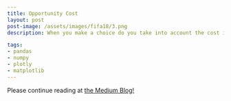 ```yaml
---
title: Opportunity Cost
layout: post
post-image: /assets/images/fifa18/3.png
description: When you make a choice do you take into account the cost it incurs?

tags: 
- pandas
- numpy
- plotly
- matplotlib
---
```


Please continue reading at [the Medium Blog!](https://medium.com/@sam_12/opportunity-cost-edd20e8c9cf4)